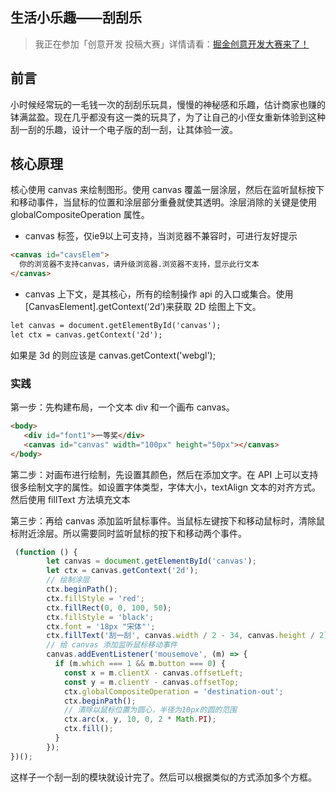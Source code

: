 ## 生活小乐趣——刮刮乐

> 我正在参加「创意开发 投稿大赛」详情请看：[掘金创意开发大赛来了！](https://juejin.cn/post/7120441631530549284 "https://juejin.cn/post/7120441631530549284")

## 前言

小时候经常玩的一毛钱一次的刮刮乐玩具，慢慢的神秘感和乐趣，估计商家也赚的钵满盆盈。现在几乎都没有这一类的玩具了，为了让自己的小侄女重新体验到这种刮一刮的乐趣，设计一个电子版的刮一刮，让其体验一波。

## 核心原理

核心使用 canvas 来绘制图形。使用 canvas 覆盖一层涂层，然后在监听鼠标按下和移动事件，当鼠标的位置和涂层部分重叠就使其透明。涂层消除的关键是使用 globalCompositeOperation 属性。

- canvas 标签，仅ie9以上可支持，当浏览器不兼容时，可进行友好提示

```html
<canvas id="cavsElem">
  你的浏览器不支持canvas，请升级浏览器.浏览器不支持，显示此行文本
</canvas>
```

- canvas 上下文，是其核心，所有的绘制操作 api 的入口或集合。使用[CanvasElement].getContext(‘2d’)来获取 2D 绘图上下文。

```html
let canvas = document.getElementById('canvas');
let ctx = canvas.getContext('2d');
```

如果是 3d 的则应该是 canvas.getContext('webgl');

### 实践

第一步：先构建布局，一个文本 div 和一个画布 canvas。

```html
<body>
   <div id="font1">一等奖</div>
   <canvas id="canvas" width="100px" height="50px"></canvas>
</body>
```

第二步：对画布进行绘制，先设置其颜色，然后在添加文字。在 API 上可以支持很多绘制文字的属性。如设置字体类型，字体大小，textAlign 文本的对齐方式。然后使用 fillText 方法填充文本

第三步：再给 canvas 添加监听鼠标事件。当鼠标左键按下和移动鼠标时，清除鼠标附近涂层。所以需要同时监听鼠标的按下和移动两个事件。

```js
 (function () {
        let canvas = document.getElementById('canvas');
        let ctx = canvas.getContext('2d');
        // 绘制涂层
        ctx.beginPath();
        ctx.fillStyle = 'red';
        ctx.fillRect(0, 0, 100, 50);
        ctx.fillStyle = 'black';
        ctx.font = '18px "宋体"';
        ctx.fillText('刮一刮', canvas.width / 2 - 34, canvas.height / 2);
        // 给 canvas 添加监听鼠标移动事件
        canvas.addEventListener('mousemove', (m) => {
          if (m.which === 1 && m.button === 0) {
            const x = m.clientX - canvas.offsetLeft;
            const y = m.clientY - canvas.offsetTop;
            ctx.globalCompositeOperation = 'destination-out';
            ctx.beginPath();
            // 清除以鼠标位置为圆心，半径为10px的圆的范围
            ctx.arc(x, y, 10, 0, 2 * Math.PI);
            ctx.fill();
          }
        });
})();
```

这样子一个刮一刮的模块就设计完了。然后可以根据类似的方式添加多个方框。
